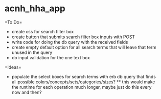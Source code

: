 # acnh_hha_app

=To Do=
* create css for search filter box
* create button that submits search filter box inputs with POST
* write code for doing the db query with the received fields
* create empty default option for all search terms that will leave that term unused in the query
* do input validation for the one text box

=Ideas=
* populate the select boxes for search terms with erb db query that finds all possible colors/concepts/sets/categories/sizes? 
** this would make the runtime for each operation much longer, maybe just do this every now and then?
